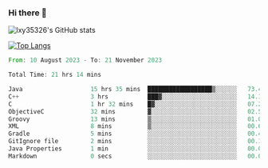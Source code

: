 ### Hi there 👋

<!--
**lxy35326/lxy35326** is a ✨ _special_ ✨ repository because its `README.md` (this file) appears on your GitHub profile.

Here are some ideas to get you started:

- 🔭 I’m currently working on ...
- 🌱 I’m currently learning ...
- 👯 I’m looking to collaborate on ...
- 🤔 I’m looking for help with ...
- 💬 Ask me about ...
- 📫 How to reach me: ...
- 😄 Pronouns: ...
- ⚡ Fun fact: ...
-->

![lxy35326's GitHub stats](https://github-readme-stats.vercel.app/api?username=lxy35326&show_icons=true)

[![Top Langs](https://github-readme-stats.vercel.app/api/top-langs/?username=anuraghazra&layout=compact)](https://github.com/anuraghazra/github-readme-stats)

<!--START_SECTION:waka-->

```rust
From: 10 August 2023 - To: 21 November 2023

Total Time: 21 hrs 14 mins

Java                   15 hrs 35 mins  ██████████████████▒░░░░░░   73.43 %
C++                    3 hrs           ███▓░░░░░░░░░░░░░░░░░░░░░   14.17 %
C                      1 hr 32 mins    █▓░░░░░░░░░░░░░░░░░░░░░░░   07.27 %
ObjectiveC             32 mins         ▓░░░░░░░░░░░░░░░░░░░░░░░░   02.59 %
Groovy                 13 mins         ▒░░░░░░░░░░░░░░░░░░░░░░░░   01.03 %
XML                    8 mins          ▒░░░░░░░░░░░░░░░░░░░░░░░░   00.69 %
Gradle                 5 mins          ░░░░░░░░░░░░░░░░░░░░░░░░░   00.40 %
GitIgnore file         2 mins          ░░░░░░░░░░░░░░░░░░░░░░░░░   00.19 %
Java Properties        1 min           ░░░░░░░░░░░░░░░░░░░░░░░░░   00.08 %
Markdown               0 secs          ░░░░░░░░░░░░░░░░░░░░░░░░░   00.07 %
```

<!--END_SECTION:waka-->
